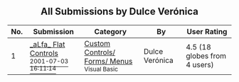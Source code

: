 ﻿<div align="center">

## All Submissions by Dulce Verónica

</div>

No.  | Submission | Category | By   | User Rating
---- | ---------- | -------- | ---- | -----------
1 | [\_aLfa\_ Flat Controls<br /><sup>2001-07-03 16:11:14</sup>](https://github.com/Planet-Source-Code/dulce-ver-nica-alfa-flat-controls__1-24694) | [Custom Controls/ Forms/  Menus<br /><sup>Visual Basic</sup>](../ByCategory/custom-controls-forms-menus__1-4.md) | Dulce Verónica | 4.5 (18 globes from 4 users)
